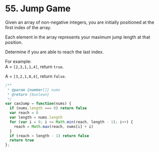 # 55. Jump Game

Given an array of non-negative integers, you are initially positioned at the first index of the array.

Each element in the array represents your maximum jump length at that position.

Determine if you are able to reach the last index.

For example:  
A = `[2,3,1,1,4]`, return `true`.

A = `[3,2,1,0,4]`, return `false`.

```javascript
/**
 * @param {number[]} nums
 * @return {boolean}
 */
var canJump = function(nums) {
  if (nums.length === 0) return false
  var reach = 0
  var length = nums.length
  for (var i = 0; i <= Math.min(reach, length - 1); i++) {
    reach = Math.max(reach, nums[i] + i)
  }
  if (reach < length - 1) return false
  return true
};
```
